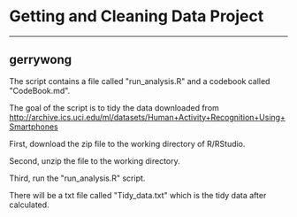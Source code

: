 # Getting and Cleaning Data Project
--------------------------------------------------
gerrywong
--------------------------------------------------

The script contains a file called "run_analysis.R" and a codebook called "CodeBook.md".

The goal of the script is to tidy the data downloaded from http://archive.ics.uci.edu/ml/datasets/Human+Activity+Recognition+Using+Smartphones

First, download the zip file to the working directory of R/RStudio.

Second, unzip the file to the working directory.

Third, run the "run_analysis.R" script.

There will be a txt file called "Tidy_data.txt" which is the tidy data after calculated.

